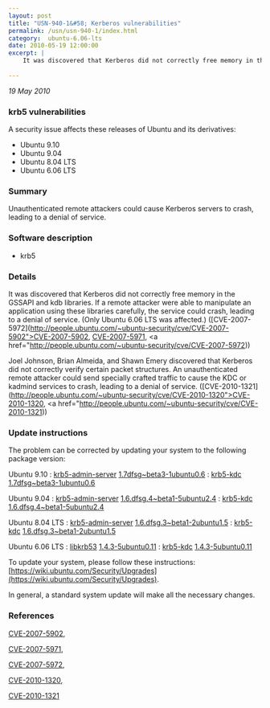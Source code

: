 ```yaml
---
layout: post
title: "USN-940-1&#58; Kerberos vulnerabilities"
permalink: /usn/usn-940-1/index.html
category:  ubuntu-6.06-lts
date: 2010-05-19 12:00:00
excerpt: |
    It was discovered that Kerberos did not correctly free memory in the GSSAPI and kdb libraries. If a remote attacker were able to manipulate an application using these libraries carefully, the service could crash, leading to a denial of service. (Only Ubuntu 6.06 LTS was affected.) ([CVE-2007-5972](http://people.ubuntu.com/~ubuntu-security/cve/CVE-2007-5902">CVE-2007-5902</a>, <a href="http://people.ubuntu.com/~ubuntu-security/cve/CVE-2007-5971">CVE-2007-5971</a>, <a href="http://people.ubuntu.com/~ubuntu-security/cve/CVE-2007-5972))
    
--- 
```

 
 

*19 May 2010*

### krb5 vulnerabilities

A security issue affects these releases of Ubuntu and its derivatives:

* Ubuntu 9.10
* Ubuntu 9.04
* Ubuntu 8.04 LTS
* Ubuntu 6.06 LTS

### Summary

Unauthenticated remote attackers could cause Kerberos servers to crash, leading to a denial of service.

### Software description

* krb5 

### Details

It was discovered that Kerberos did not correctly free memory in the GSSAPI and kdb libraries. If a remote attacker were able to manipulate an application using these libraries carefully, the service could crash, leading to a denial of service. (Only Ubuntu 6.06 LTS was affected.) ([CVE-2007-5972](http://people.ubuntu.com/~ubuntu-security/cve/CVE-2007-5902">CVE-2007-5902</a>, <a href="http://people.ubuntu.com/~ubuntu-security/cve/CVE-2007-5971">CVE-2007-5971</a>, <a href="http://people.ubuntu.com/~ubuntu-security/cve/CVE-2007-5972))

Joel Johnson, Brian Almeida, and Shawn Emery discovered that Kerberos did not correctly verify certain packet structures. An unauthenticated remote attacker could send specially crafted traffic to cause the KDC or kadmind services to crash, leading to a denial of service. ([CVE-2010-1321](http://people.ubuntu.com/~ubuntu-security/cve/CVE-2010-1320">CVE-2010-1320</a>, <a href="http://people.ubuntu.com/~ubuntu-security/cve/CVE-2010-1321)) 

### Update instructions

The problem can be corrected by updating your system to the following package version:

Ubuntu 9.10
 : [krb5-admin-server](https://launchpad.net/ubuntu/+source/krb5) <span> [1.7dfsg~beta3-1ubuntu0.6](https://launchpad.net/ubuntu/+source/krb5/1.7dfsg~beta3-1ubuntu0.6) </span> 
 : [krb5-kdc](https://launchpad.net/ubuntu/+source/krb5) <span> [1.7dfsg~beta3-1ubuntu0.6](https://launchpad.net/ubuntu/+source/krb5/1.7dfsg~beta3-1ubuntu0.6) </span> 

Ubuntu 9.04
 : [krb5-admin-server](https://launchpad.net/ubuntu/+source/krb5) <span> [1.6.dfsg.4~beta1-5ubuntu2.4](https://launchpad.net/ubuntu/+source/krb5/1.6.dfsg.4~beta1-5ubuntu2.4) </span> 
 : [krb5-kdc](https://launchpad.net/ubuntu/+source/krb5) <span> [1.6.dfsg.4~beta1-5ubuntu2.4](https://launchpad.net/ubuntu/+source/krb5/1.6.dfsg.4~beta1-5ubuntu2.4) </span> 

Ubuntu 8.04 LTS
 : [krb5-admin-server](https://launchpad.net/ubuntu/+source/krb5) <span> [1.6.dfsg.3~beta1-2ubuntu1.5](https://launchpad.net/ubuntu/+source/krb5/1.6.dfsg.3~beta1-2ubuntu1.5) </span> 
 : [krb5-kdc](https://launchpad.net/ubuntu/+source/krb5) <span> [1.6.dfsg.3~beta1-2ubuntu1.5](https://launchpad.net/ubuntu/+source/krb5/1.6.dfsg.3~beta1-2ubuntu1.5) </span> 

Ubuntu 6.06 LTS
 : [libkrb53](https://launchpad.net/ubuntu/+source/krb5) <span> [1.4.3-5ubuntu0.11](https://launchpad.net/ubuntu/+source/krb5/1.4.3-5ubuntu0.11) </span> 
 : [krb5-kdc](https://launchpad.net/ubuntu/+source/krb5) <span> [1.4.3-5ubuntu0.11](https://launchpad.net/ubuntu/+source/krb5/1.4.3-5ubuntu0.11) </span> 

To update your system, please follow these instructions: [https://wiki.ubuntu.com/Security/Upgrades](https://wiki.ubuntu.com/Security/Upgrades).

In general, a standard system update will make all the necessary changes. 

### References

 
 [CVE-2007-5902](http://people.ubuntu.com/~ubuntu-security/cve/CVE-2007-5902), 

 [CVE-2007-5971](http://people.ubuntu.com/~ubuntu-security/cve/CVE-2007-5971), 

 [CVE-2007-5972](http://people.ubuntu.com/~ubuntu-security/cve/CVE-2007-5972), 

 [CVE-2010-1320](http://people.ubuntu.com/~ubuntu-security/cve/CVE-2010-1320), 

 [CVE-2010-1321](http://people.ubuntu.com/~ubuntu-security/cve/CVE-2010-1321)
 

